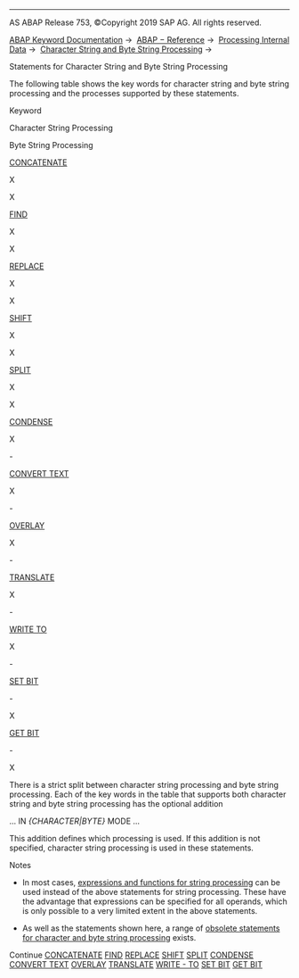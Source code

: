   

* * *

AS ABAP Release 753, ©Copyright 2019 SAP AG. All rights reserved.

[ABAP Keyword Documentation](https://help.sap.com/doc/abapdocu_753_index_htm/7.53/en-US/abenabap.htm) →  [ABAP − Reference](https://help.sap.com/doc/abapdocu_753_index_htm/7.53/en-US/abenabap_reference.htm) →  [Processing Internal Data](https://help.sap.com/doc/abapdocu_753_index_htm/7.53/en-US/abenabap_data_working.htm) →  [Character String and Byte String Processing](https://help.sap.com/doc/abapdocu_753_index_htm/7.53/en-US/abenabap_data_string.htm) → 

Statements for Character String and Byte String Processing

The following table shows the key words for character string and byte string processing and the processes supported by these statements.

Keyword

Character String Processing

Byte String Processing

[CONCATENATE](https://help.sap.com/doc/abapdocu_753_index_htm/7.53/en-US/abapconcatenate.htm)

X

X

[FIND](https://help.sap.com/doc/abapdocu_753_index_htm/7.53/en-US/abapfind.htm)

X

X

[REPLACE](https://help.sap.com/doc/abapdocu_753_index_htm/7.53/en-US/abapreplace.htm)

X

X

[SHIFT](https://help.sap.com/doc/abapdocu_753_index_htm/7.53/en-US/abapshift.htm)

X

X

[SPLIT](https://help.sap.com/doc/abapdocu_753_index_htm/7.53/en-US/abapsplit.htm)

X

X

[CONDENSE](https://help.sap.com/doc/abapdocu_753_index_htm/7.53/en-US/abapcondense.htm)

X

\-

[CONVERT TEXT](https://help.sap.com/doc/abapdocu_753_index_htm/7.53/en-US/abapconvert_text.htm)

X

\-

[OVERLAY](https://help.sap.com/doc/abapdocu_753_index_htm/7.53/en-US/abapoverlay.htm)

X

\-

[TRANSLATE](https://help.sap.com/doc/abapdocu_753_index_htm/7.53/en-US/abaptranslate.htm)

X

\-

[WRITE TO](https://help.sap.com/doc/abapdocu_753_index_htm/7.53/en-US/abapwrite_to.htm)

X

\-

[SET BIT](https://help.sap.com/doc/abapdocu_753_index_htm/7.53/en-US/abapset_bit.htm)

\-

X

[GET BIT](https://help.sap.com/doc/abapdocu_753_index_htm/7.53/en-US/abapget_bit.htm)

\-

X

There is a strict split between character string processing and byte string processing. Each of the key words in the table that supports both character string and byte string processing has the optional addition

... IN *{*CHARACTER*|*BYTE*}* MODE ...

This addition defines which processing is used. If this addition is not specified, character string processing is used in these statements.

Notes

-   In most cases, [expressions and functions for string processing](https://help.sap.com/doc/abapdocu_753_index_htm/7.53/en-US/abenstring_processing_expr_func.htm) can be used instead of the above statements for string processing. These have the advantage that expressions can be specified for all operands, which is only possible to a very limited extent in the above statements.

-   As well as the statements shown here, a range of [obsolete statements for character and byte string processing](https://help.sap.com/doc/abapdocu_753_index_htm/7.53/en-US/abencharacter_string_obsolete.htm) exists.

Continue
[CONCATENATE](https://help.sap.com/doc/abapdocu_753_index_htm/7.53/en-US/abapconcatenate.htm)
[FIND](https://help.sap.com/doc/abapdocu_753_index_htm/7.53/en-US/abapfind.htm)
[REPLACE](https://help.sap.com/doc/abapdocu_753_index_htm/7.53/en-US/abapreplace.htm)
[SHIFT](https://help.sap.com/doc/abapdocu_753_index_htm/7.53/en-US/abapshift.htm)
[SPLIT](https://help.sap.com/doc/abapdocu_753_index_htm/7.53/en-US/abapsplit.htm)
[CONDENSE](https://help.sap.com/doc/abapdocu_753_index_htm/7.53/en-US/abapcondense.htm)
[CONVERT TEXT](https://help.sap.com/doc/abapdocu_753_index_htm/7.53/en-US/abapconvert_text.htm)
[OVERLAY](https://help.sap.com/doc/abapdocu_753_index_htm/7.53/en-US/abapoverlay.htm)
[TRANSLATE](https://help.sap.com/doc/abapdocu_753_index_htm/7.53/en-US/abaptranslate.htm)
[WRITE - TO](https://help.sap.com/doc/abapdocu_753_index_htm/7.53/en-US/abapwrite_to.htm)
[SET BIT](https://help.sap.com/doc/abapdocu_753_index_htm/7.53/en-US/abapset_bit.htm)
[GET BIT](https://help.sap.com/doc/abapdocu_753_index_htm/7.53/en-US/abapget_bit.htm)